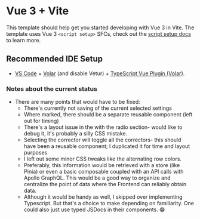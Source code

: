 # Vue 3 + Vite

This template should help get you started developing with Vue 3 in Vite. The template uses Vue 3 `<script setup>` SFCs, check out the [script setup docs](https://v3.vuejs.org/api/sfc-script-setup.html#sfc-script-setup) to learn more.

## Recommended IDE Setup

- [VS Code](https://code.visualstudio.com/) + [Volar](https://marketplace.visualstudio.com/items?itemName=Vue.volar) (and disable Vetur) + [TypeScript Vue Plugin (Volar)](https://marketplace.visualstudio.com/items?itemName=Vue.vscode-typescript-vue-plugin).


### Notes about the current status

- There are many points that would have to be fixed:
  - There's currently not saving of the current selected settings
  - Where marked, there should be a separate reusable component (left out for timing)
  - There's a layout issue in the with the radio section- would like to debug it, it's probably a silly CSS mistake.
  - Selecting the corrector will toggle all the correctors- this should have been a reusable component; I duplicated it for time and layout purposes
  - I left out some minor CSS tweaks like the alternating row colors.
  - Preferably, this information would be retrieved with a store (like Pinia) or even a basic composable coupled with an API calls with Apollo GraphQL. This would be a good way to organize and centralize the point of data where the Frontend can reliably obtain data.
  - Although it would be handy as well, I skipped over implementing Typescript. But that's a choice to make depending on familiarity. One could also just use typed JSDocs in their components. 😁
